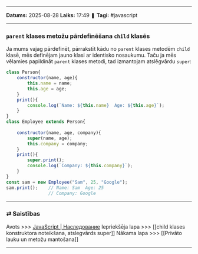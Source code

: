 ___

**Datums:** 2025-08-28
**Laiks:** 17:49
❚ **Tagi:** #javascript 

---
### `parent` klases metožu pārdefinēšana `child` klasēs

Ja mums vajag pārdefinēt, pārrakstīt kādu no `parent` klases metodēm `child` klasē, mēs definējam jauno klasi ar identisko nosaukumu. Taču ja mēs vēlamies papildināt `parent` klases metodi, tad izmantojam atslēgvārdu `super`:

```js
class Person{
    constructor(name, age){
        this.name = name;
        this.age = age;
    }
    print(){
        console.log(`Name: ${this.name}  Age: ${this.age}`);
    }
}
class Employee extends Person{
     
    constructor(name, age, company){
        super(name, age);
        this.company = company;
    }
    print(){
        super.print();
        console.log(`Company: ${this.company}`);
    }
}
const sam = new Employee("Sam", 25, "Google");
sam.print();    // Name: Sam  Age: 25
                // Company: Google
```

---
### ⇄ Saistības

Avots >>> [JavaScript \| Наследование](https://metanit.com/web/javascript/4.15.php)
Iepriekšēja lapa >>> [[child klases konstruktora noteikšana, atslegvārds super]]
Nākama lapa >>> [[Privāto lauku un metožu mantošana]]

---